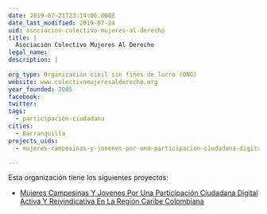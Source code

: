 ```yaml
---
date: 2019-07-21T23:14:06.000Z
date_last_modified: 2019-07-24
uid: asociacion-colectivo-mujeres-al-derecho
title: |
  Asociación Colectivo Mujeres Al Derecho
legal_name: 
description: |
  
org_type: Organización civil sin fines de lucro (ONG)
website: www.colectivomujeresalderecho.org
year_founded: 2005
facebook: 
twitter: 
tags:
  - participación-ciudadana
cities: 
  - Barranquilla
projects_uids:
  - mujeres-campesinas-y-jovenes-por-una-participacion-ciudadana-digital-activa-y-reivindicativa-en-la-region-caribe-colombiana

---
```


Esta organización tiene los siguientes proyectos:

- [Mujeres Campesinas Y Jovenes Por  Una Participación Ciudadana Digital  Activa Y Reivindicativa En La Región Caribe Colombiana](/proyectos/mujeres-campesinas-y-jovenes-por-una-participacion-ciudadana-digital-activa-y-reivindicativa-en-la-region-caribe-colombiana)

